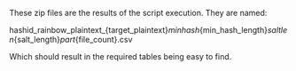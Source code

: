 These zip files are the results of the script execution.  They are named:

hashid_rainbow_plaintext_{target_plaintext}_minhash_{min_hash_length}_saltlen_{salt_length}_part_{file_count}.csv

Which should result in the required tables being easy to find.
